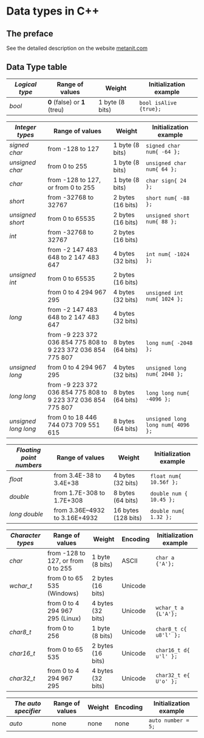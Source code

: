 # Data types in C++

## The preface

See the detailed description on the website [metanit.com](https://metanit.com/cpp/tutorial/2.3.php)

## Data Type table

| *Logical type* | Range of values | Weight | Initialization example |
| -------------- | --------------- | ------ | ---------------------- |
| *bool* | **0** (false) or **1** (treu) | 1 byte (8 bits) | ```bool isAlive {true};```|

| *Integer types* | Range of values | Weight | Initialization example |
| --------------- | --------------- | ------ | ---------------------- |
| *signed char* | from -128 to 127 | 1 byte (8 bits) | ```signed char num{ -64 };``` |
| *unsigned char* | from 0 to 255 | 1 byte (8 bits) | ```unsigned char num{ 64 };``` |
| *char* | from -128 to 127, or from 0 to 255 | 1 byte (8 bits) | ```char sign{ 24 };``` |
| *short* | from -32768 to 32767 | 2 bytes (16 bits) | ```short num{ -88 };``` |
| *unsigned short* | from 0 to 65535 | 2 bytes (16 bits) | ```unsigned short num{ 88 };``` |
| *int* | from -32768 to 32767 | 2 bytes (16 bits) |  |
|  | from -2 147 483 648 to 2 147 483 647 | 4 bytes (32 bits) | ```int num{ -1024 };``` |
| *unsigned int* | from 0 to 65535 | 2 bytes (16 bits) |  |
|  | from 0 to 4 294 967 295 | 4 bytes (32 bits) | ```unsigned int num{ 1024 };``` |
| *long* |  from -2 147 483 648 to 2 147 483 647 | 4 bytes (32 bits) |  |
|  | from -9 223 372 036 854 775 808 to 9 223 372 036 854 775 807 | 8 bytes (64 bits) | ```long num{ -2048 };``` |
| *unsigned long* | from 0 to 4 294 967 295 | 4 bytes (32 bits) | ```unsigned long num{ 2048 };``` |
| *long long* | from -9 223 372 036 854 775 808 to 9 223 372 036 854 775 807 | 8 bytes (64 bits) | ```long long num{ -4096 };``` |
| *unsigned long long* | from 0 to 18 446 744 073 709 551 615 | 8 bytes (64 bits) | ```unsigned long long num{ 4096 };``` |

| *Floating point numbers* | Range of values | Weight | Initialization example |
| ------------------------ | --------------- | ------ | ---------------------- |
| *float* | from 3.4E-38 to 3.4E+38 | 4 bytes (32 bits) | ```float num{ 10.56f };``` |
| *double* | from 1.7E-308 to 1.7E+308 | 8 bytes (64 bits) | ```double num { 10.45 };``` |
| *long double* | from 3.36E–4932 to 3.16E+4932 | 16 bytes (128 bits) | ```double num{ 1.32 };``` |

| *Character types* | Range of values | Weight | Encoding | Initialization example |
| ----------------- | --------------- | ------ | -------- | ---------------------- |
| *char* | from -128 to 127, or from 0 to 255 | 1 byte (8 bits) | ASCII | ```char a {'A'};``` |
| *wchar_t* | from 0 to 65 535 (Windows) | 2 bytes (16 bits) | Unicode |  |
|  | from 0 to 4 294 967 295 (Linux) | 4 bytes (32 bits) | Unicode | ```wchar_t a {L'A'};``` |
| *char8_t* | from 0 to 256 | 1 byte (8 bits) | Unicode | ```char8_t c{ u8'l' };``` |
| *char16_t* | from 0 to 65 535 | 2 bytes (16 bits) | Unicode | ```char16_t d{ u'l' };``` |
| *char32_t* | from 0 to 4 294 967 295 | 4 bytes (32 bits) | Unicode | ```char32_t e{ U'o' };``` |

| *The auto specifier* | Range of values | Weight | Encoding | Initialization example |
| -------------------- | --------------- | ------ | -------- | ---------------------- |
| *auto* | none | none | none | ```auto number = 5;``` |

